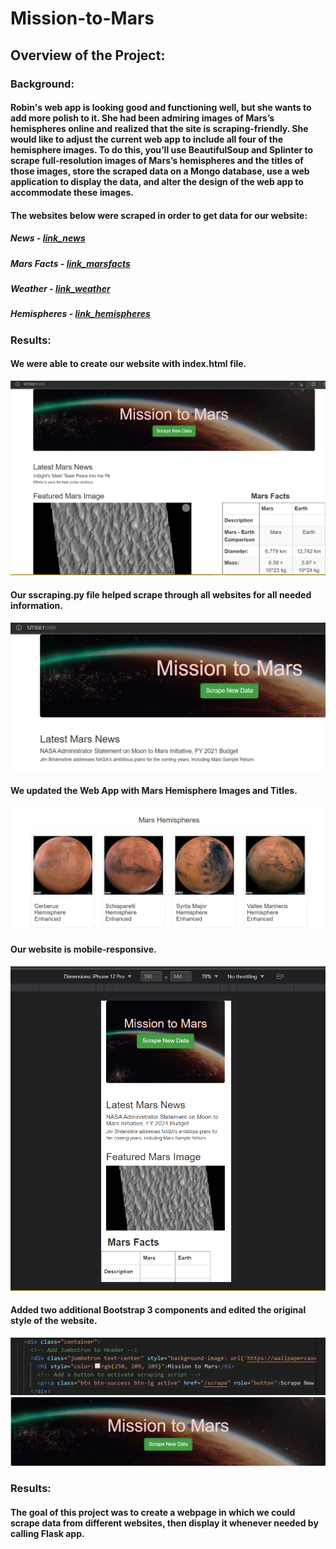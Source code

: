 # Mission-to-Mars

## Overview of the Project:

### Background:

#### Robin's web app is looking good and functioning well, but she wants to add more polish to it. She had been admiring images of Mars’s hemispheres online and realized that the site is scraping-friendly. She would like to adjust the current web app to include all four of the hemisphere images. To do this, you’ll use BeautifulSoup and Splinter to scrape full-resolution images of Mars’s hemispheres and the titles of those images, store the scraped data on a Mongo database, use a web application to display the data, and alter the design of the web app to accommodate these images.

#### The websites below were scraped in order to get data for our website:

##### News - [link_news](https://mars.nasa.gov)
##### Mars Facts - [link_marsfacts](https://space-facts.com/mars)
##### Weather - [link_weather](https://space-facts.com/mars)
##### Hemispheres - [link_hemispheres](https://marshemispheres.com)

    
### Results:

#### We were able to create our website with index.html file.

![](Resources/Webpage_image.PNG)  

#### Our sscraping.py file helped scrape through all websites for all needed information.

![](Resources/Webpage_scraping.PNG) 

#### We updated the Web App with Mars Hemisphere Images and Titles.

![](Resources/Mars_hemispheres.PNG) 

#### Our website is mobile-responsive.

![](Resources/Mobile_responsive.PNG) 

#### Added two additional Bootstrap 3 components and edited the original style of the website.

![](Resources/Bootstrap3_1.PNG) 
![](Resources/Bootstrap3_2.PNG) 

### Results:

#### The goal of this project was to create a webpage in which we could scrape data from different websites, then display it whenever needed by calling Flask app. 
